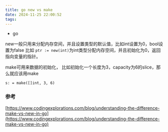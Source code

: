 ```yaml
---
title: go new vs make
date: 2024-11-25 22:00:52
tags:
---
```

  - go

new一般只用来分配内存空间，并且设置类型的默认值，比如int设置为0，bool设置为false
比如 `ptr := new(int)`为int类型分配内存空间，并且初始化为0，返回指向变量的指针。

make可用来数据的初始化，
比如初始化一个长度为3，capacity为6的slice，那么就应该用make

`s: = make([]int, 3, 6)`




### 参考

[https://www.codingexplorations.com/blog/understanding-the-difference-make-vs-new-in-go](https://www.codingexplorations.com/blog/understanding-the-difference-make-vs-new-in-go)




